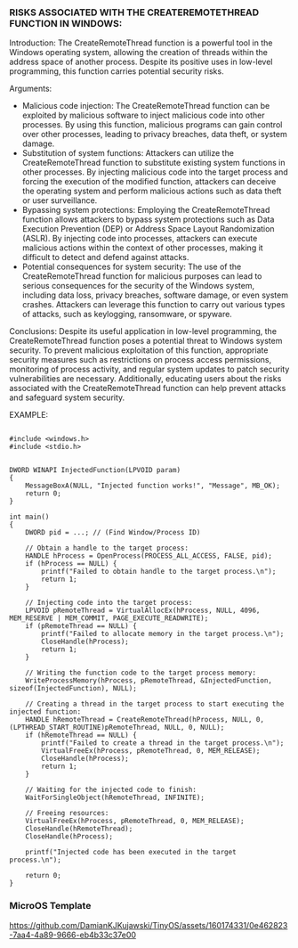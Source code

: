 ### RISKS ASSOCIATED WITH THE CREATEREMOTETHREAD FUNCTION IN WINDOWS:

Introduction:
The CreateRemoteThread function is a powerful tool in the Windows operating system, allowing the creation of threads within the address space of another process. Despite its positive uses in low-level programming, this function carries potential security risks.

Arguments:

- Malicious code injection: The CreateRemoteThread function can be exploited by malicious software to inject malicious code into other processes. By using this function, malicious programs can gain control over other processes, leading to privacy breaches, data theft, or system damage.
- Substitution of system functions: Attackers can utilize the CreateRemoteThread function to substitute existing system functions in other processes. By injecting malicious code into the target process and forcing the execution of the modified function, attackers can deceive the operating system and perform malicious actions such as data theft or user surveillance.
- Bypassing system protections: Employing the CreateRemoteThread function allows attackers to bypass system protections such as Data Execution Prevention (DEP) or Address Space Layout Randomization (ASLR). By injecting code into processes, attackers can execute malicious actions within the context of other processes, making it difficult to detect and defend against attacks.
- Potential consequences for system security: The use of the CreateRemoteThread function for malicious purposes can lead to serious consequences for the security of the Windows system, including data loss, privacy breaches, software damage, or even system crashes. Attackers can leverage this function to carry out various types of attacks, such as keylogging, ransomware, or spyware.

Conclusions:
Despite its useful application in low-level programming, the CreateRemoteThread function poses a potential threat to Windows system security. To prevent malicious exploitation of this function, appropriate security measures such as restrictions on process access permissions, monitoring of process activity, and regular system updates to patch security vulnerabilities are necessary. Additionally, educating users about the risks associated with the CreateRemoteThread function can help prevent attacks and safeguard system security.

EXAMPLE:

```

#include <windows.h>
#include <stdio.h>


DWORD WINAPI InjectedFunction(LPVOID param) 
{
    MessageBoxA(NULL, "Injected function works!", "Message", MB_OK);
    return 0;
}

int main() 
{
    DWORD pid = ...; // (Find Window/Process ID)

    // Obtain a handle to the target process:
    HANDLE hProcess = OpenProcess(PROCESS_ALL_ACCESS, FALSE, pid);
    if (hProcess == NULL) {
        printf("Failed to obtain handle to the target process.\n");
        return 1;
    }

    // Injecting code into the target process:
    LPVOID pRemoteThread = VirtualAllocEx(hProcess, NULL, 4096, MEM_RESERVE | MEM_COMMIT, PAGE_EXECUTE_READWRITE);
    if (pRemoteThread == NULL) {
        printf("Failed to allocate memory in the target process.\n");
        CloseHandle(hProcess);
        return 1;
    }

    // Writing the function code to the target process memory:
    WriteProcessMemory(hProcess, pRemoteThread, &InjectedFunction, sizeof(InjectedFunction), NULL);

    // Creating a thread in the target process to start executing the injected function:
    HANDLE hRemoteThread = CreateRemoteThread(hProcess, NULL, 0, (LPTHREAD_START_ROUTINE)pRemoteThread, NULL, 0, NULL);
    if (hRemoteThread == NULL) {
        printf("Failed to create a thread in the target process.\n");
        VirtualFreeEx(hProcess, pRemoteThread, 0, MEM_RELEASE);
        CloseHandle(hProcess);
        return 1;
    }

    // Waiting for the injected code to finish:
    WaitForSingleObject(hRemoteThread, INFINITE);

    // Freeing resources:
    VirtualFreeEx(hProcess, pRemoteThread, 0, MEM_RELEASE);
    CloseHandle(hRemoteThread);
    CloseHandle(hProcess);

    printf("Injected code has been executed in the target process.\n");

    return 0;
}

```

### MicroOS Template

https://github.com/DamianKJKujawski/TinyOS/assets/160174331/0e462823-7aa4-4a89-9666-eb4b33c37e00

